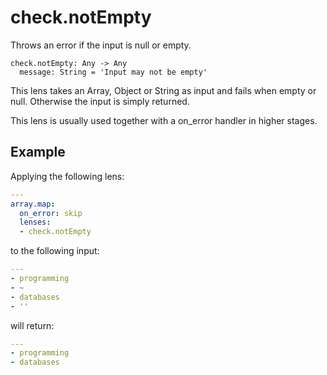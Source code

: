 # check.notEmpty

Throws an error if the input is null or empty.

```
check.notEmpty: Any -> Any
  message: String = 'Input may not be empty'
```

This lens takes an Array, Object or String as input and fails
when empty or null. Otherwise the input is simply returned.

This lens is usually used together with a on_error handler
in higher stages.

## Example


Applying the following lens:

```yaml
---
array.map:
  on_error: skip
  lenses:
  - check.notEmpty
```

to the following input:

```yaml
---
- programming
- ~
- databases
- ''
```

will return:

```yaml
---
- programming
- databases
```

